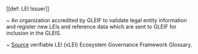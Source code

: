[[def: LEI Issuer]]

~ An organization accredited by GLEIF to validate legal entity information and register new LEIs and reference data which are sent to GLEIF for inclusion in the GLEIS.

~ [Source](https://www.gleif.org/vlei/introducing-the-vlei-ecosystem-governance-framework/2023-12-15_vlei-egf-v2.0-glossary_v1.3_final.pdf) verifiable LEI (vLEI) Ecosystem Governance Framework Glossary.
